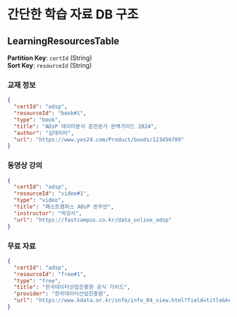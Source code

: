 # 간단한 학습 자료 DB 구조

## LearningResourcesTable
**Partition Key**: `certId` (String)  
**Sort Key**: `resourceId` (String)

### 교재 정보
```json
{
  "certId": "adsp",
  "resourceId": "book#1",
  "type": "book",
  "title": "ADsP 데이터분석 준전문가 완벽가이드 2024",
  "author": "김데이터",
  "url": "https://www.yes24.com/Product/Goods/123456789"
}
```

### 동영상 강의
```json
{
  "certId": "adsp", 
  "resourceId": "video#1",
  "type": "video",
  "title": "패스트캠퍼스 ADsP 완주반",
  "instructor": "박강사",
  "url": "https://fastcampus.co.kr/data_online_adsp"
}
```

### 무료 자료
```json
{
  "certId": "adsp",
  "resourceId": "free#1", 
  "type": "free",
  "title": "한국데이터산업진흥원 공식 가이드",
  "provider": "한국데이터산업진흥원",
  "url": "https://www.kdata.or.kr/info/info_04_view.html?field=title&keyword=&type=techreport&page=1&dbnum=183&mode=detail&type=techreport"
}
```
